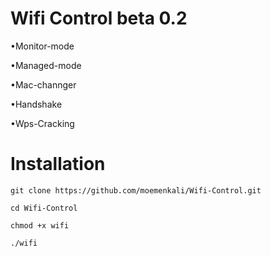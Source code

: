 # Wifi Control beta 0.2

•Monitor-mode

•Managed-mode

•Mac-channger   

•Handshake   

•Wps-Cracking

# Installation 
```
git clone https://github.com/moemenkali/Wifi-Control.git
```
```
cd Wifi-Control
```
```
chmod +x wifi
```
```
./wifi
```

